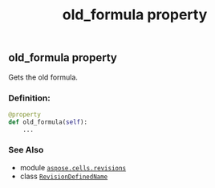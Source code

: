 ﻿---
title: old_formula property
second_title: Aspose.Cells for Python via .NET API References
description: 
type: docs
weight: 50
url: /aspose.cells.revisions/revisiondefinedname/old_formula/
is_root: false
---

## old_formula property


Gets the old formula.
### Definition:
```python
@property
def old_formula(self):
    ...
```

### See Also
* module [`aspose.cells.revisions`](../../)
* class [`RevisionDefinedName`](/cells/python-net/aspose.cells.revisions/revisiondefinedname)

